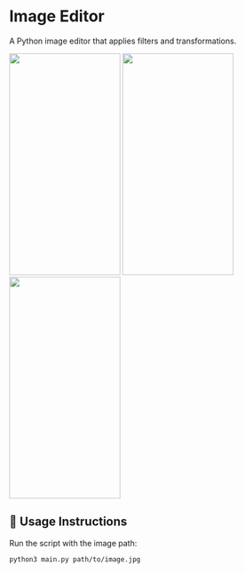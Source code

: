 # Image Editor

A Python image editor that applies filters and transformations.

<p float="left">
  <img src="images/image.jpeg" width="200" height="400"/>
  <img src="images/quantized.jpeg" width="200" height="400"/>
  <img src="images/edged.jpeg" width="200" height="400"/>
</p>

## 📖 Usage Instructions

Run the script with the image path:

```bash
python3 main.py path/to/image.jpg
